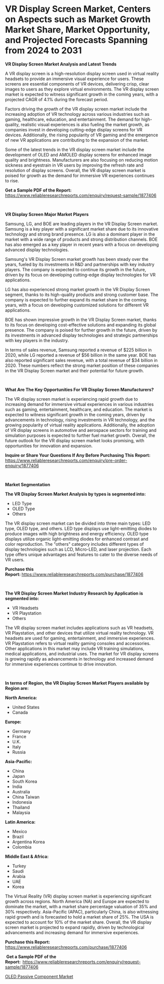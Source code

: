 <p><h1>VR Display Screen Market, Centers on Aspects such as Market Growth Market Share, Market Opportunity, and Projected Forecasts Spanning from 2024 to 2031</h1></p><p><strong>VR Display Screen Market Analysis and Latest Trends</strong></p>
<p><p>A VR display screen is a high-resolution display screen used in virtual reality headsets to provide an immersive visual experience for users. These screens are essential components of VR devices, delivering crisp, clear images to users as they explore virtual environments. The VR display screen market is expected to witness significant growth in the coming years, with a projected CAGR of 4.1% during the forecast period.</p><p>Factors driving the growth of the VR display screen market include the increasing adoption of VR technology across various industries such as gaming, healthcare, education, and entertainment. The demand for high-quality, realistic visual experiences is also fueling the market growth, as companies invest in developing cutting-edge display screens for VR devices. Additionally, the rising popularity of VR gaming and the emergence of new VR applications are contributing to the expansion of the market.</p><p>Some of the latest trends in the VR display screen market include the development of OLED and AMOLED display screens for enhanced image quality and brightness. Manufacturers are also focusing on reducing motion sickness and eyestrain in VR users by improving the refresh rate and resolution of display screens. Overall, the VR display screen market is poised for growth as the demand for immersive VR experiences continues to rise.</p></p>
<p><strong>Get a Sample PDF of the Report:&nbsp;</strong> <a href="https://www.reliableresearchreports.com/enquiry/request-sample/1877406">https://www.reliableresearchreports.com/enquiry/request-sample/1877406</a></p>
<p>&nbsp;</p>
<p><strong>VR Display Screen Major Market Players</strong></p>
<p><p>Samsung, LG, and BOE are leading players in the VR Display Screen market. Samsung is a key player with a significant market share due to its innovative technology and strong brand presence. LG is also a dominant player in the market with a wide range of products and strong distribution channels. BOE has also emerged as a key player in recent years with a focus on developing advanced display technologies.</p><p>Samsung's VR Display Screen market growth has been steady over the years, fueled by its investments in R&D and partnerships with key industry players. The company is expected to continue its growth in the future, driven by its focus on developing cutting-edge display technologies for VR applications.</p><p>LG has also experienced strong market growth in the VR Display Screen segment, thanks to its high-quality products and strong customer base. The company is expected to further expand its market share in the coming years, with a focus on developing customized solutions for different VR applications.</p><p>BOE has shown impressive growth in the VR Display Screen market, thanks to its focus on developing cost-effective solutions and expanding its global presence. The company is poised for further growth in the future, driven by its investments in advanced display technologies and strategic partnerships with key players in the industry.</p><p>In terms of sales revenue, Samsung reported a revenue of $225 billion in 2020, while LG reported a revenue of $56 billion in the same year. BOE has also reported significant sales revenue, with a total revenue of $34 billion in 2020. These numbers reflect the strong market position of these companies in the VR Display Screen market and their potential for future growth.</p></p>
<p>&nbsp;</p>
<p><strong>What Are The Key Opportunities For VR Display Screen Manufacturers?</strong></p>
<p><p>The VR display screen market is experiencing rapid growth due to increasing demand for immersive virtual experiences in various industries such as gaming, entertainment, healthcare, and education. The market is expected to witness significant growth in the coming years, driven by advancements in technology, rising investments in VR technology, and the growing popularity of virtual reality applications. Additionally, the adoption of VR display screens in automotive and aerospace sectors for training and simulation purposes is expected to further fuel market growth. Overall, the future outlook for the VR display screen market looks promising, with opportunities for innovation and expansion.</p></p>
<p><strong>Inquire or Share Your Questions If Any Before Purchasing This Report:</strong> <a href="https://www.reliableresearchreports.com/enquiry/pre-order-enquiry/1877406">https://www.reliableresearchreports.com/enquiry/pre-order-enquiry/1877406</a></p>
<p>&nbsp;</p>
<p><strong>Market Segmentation</strong></p>
<p><strong>The VR Display Screen Market Analysis by types is segmented into:</strong></p>
<p><ul><li>LED Type</li><li>OLED Type</li><li>Others</li></ul></p>
<p><p>The VR display screen market can be divided into three main types: LED type, OLED type, and others. LED type displays use light-emitting diodes to produce images with high brightness and energy efficiency. OLED type displays utilize organic light-emitting diodes for enhanced contrast and color reproduction. The "others" category includes different types of display technologies such as LCD, Micro-LED, and laser projection. Each type offers unique advantages and features to cater to the diverse needs of VR users.</p></p>
<p><strong>Purchase this Report:&nbsp;</strong><a href="https://www.reliableresearchreports.com/purchase/1877406">https://www.reliableresearchreports.com/purchase/1877406</a></p>
<p>&nbsp;</p>
<p><strong>The VR Display Screen Market Industry Research by Application is segmented into:</strong></p>
<p><ul><li>VR Headsets</li><li>VR Playstation</li><li>Others</li></ul></p>
<p><p>The VR display screen market includes applications such as VR headsets, VR Playstation, and other devices that utilize virtual reality technology. VR headsets are used for gaming, entertainment, and immersive experiences. VR Playstation refers to virtual reality gaming consoles and accessories. Other applications in this market may include VR training simulations, medical applications, and industrial uses. The market for VR display screens is growing rapidly as advancements in technology and increased demand for immersive experiences continue to drive innovation.</p></p>
<p>&nbsp;</p>
<p><strong>In terms of Region, the VR Display Screen Market Players available by Region are:</strong></p>
<p>
    <p> <strong> North America: </strong>
        <ul>
            <li>United States</li>
            <li>Canada</li>
        </ul>
        </p> 
    <p> <strong> Europe: </strong>
        <ul>
            <li>Germany</li>
            <li>France</li>
            <li>U.K.</li>
            <li>Italy</li>
            <li>Russia</li>
        </ul>
        </p> 
    <p> <strong> Asia-Pacific: </strong>
        <ul>
            <li>China</li>
            <li>Japan</li>
            <li>South Korea</li>
            <li>India</li>
            <li>Australia</li>
            <li>China Taiwan</li>
            <li>Indonesia</li>
            <li>Thailand</li>
            <li>Malaysia</li>
        </ul>
        </p> 
    <p> <strong> Latin America: </strong>
        <ul>
            <li>Mexico</li>
            <li>Brazil</li>
            <li>Argentina Korea</li>
            <li>Colombia</li>
        </ul>
        </p> 
    <p> <strong> Middle East & Africa: </strong>
        <ul>
            <li>Turkey</li>
            <li>Saudi</li>
            <li>Arabia</li>
            <li>UAE</li>
            <li>Korea</li>
        </ul>
    </p>
    </p>
<p><p>The Virtual Reality (VR) display screen market is experiencing significant growth across regions. North America (NA) and Europe are expected to dominate the market, with a market share percentage valuation of 35% and 30% respectively. Asia-Pacific (APAC), particularly China, is also witnessing rapid growth and is forecasted to hold a market share of 25%. The USA is expected to account for 10% of the market share. Overall, the VR display screen market is projected to expand rapidly, driven by technological advancements and increasing demand for immersive experiences.</p></p>
<p><strong>Purchase this Report: </strong><a href="https://www.reliableresearchreports.com/purchase/1877406">https://www.reliableresearchreports.com/purchase/1877406</a></p>
<p>&nbsp;<strong>Get a Sample PDF of the Report:&nbsp;&nbsp;</strong><a href="https://www.reliableresearchreports.com/enquiry/request-sample/1877406">https://www.reliableresearchreports.com/enquiry/request-sample/1877406</a></p>
<p><strong></strong></p>
<p><p><a href="https://github.com/GroverBarry/Market-Research-Report-List-4/blob/main/oled-passive-component-market.md">OLED Passive Component Market</a></p></p>